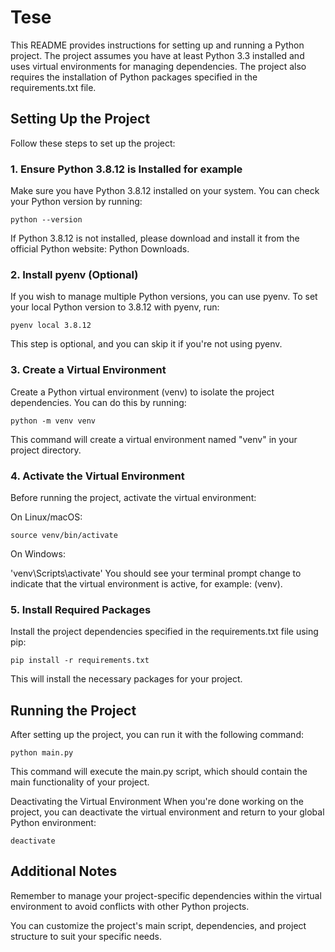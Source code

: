 
# Tese

This README provides instructions for setting up and running a Python project. The project assumes you have at least Python 3.3 installed and uses virtual environments for managing dependencies. The project also requires the installation of Python packages specified in the requirements.txt file.

## Setting Up the Project
Follow these steps to set up the project:

### 1. Ensure Python 3.8.12 is Installed for example
Make sure you have Python 3.8.12 installed on your system. You can check your Python version by running:

```python --version```

If Python 3.8.12 is not installed, please download and install it from the official Python website: Python Downloads.

### 2. Install pyenv (Optional)
If you wish to manage multiple Python versions, you can use pyenv. To set your local Python version to 3.8.12 with pyenv, run:

```pyenv local 3.8.12```

This step is optional, and you can skip it if you're not using pyenv.

### 3. Create a Virtual Environment
Create a Python virtual environment (venv) to isolate the project dependencies. You can do this by running:

```python -m venv venv```

This command will create a virtual environment named "venv" in your project directory.

### 4. Activate the Virtual Environment
Before running the project, activate the virtual environment:

On Linux/macOS:

```source venv/bin/activate```

On Windows:

'venv\Scripts\activate'
You should see your terminal prompt change to indicate that the virtual environment is active, for example: (venv).

### 5. Install Required Packages
Install the project dependencies specified in the requirements.txt file using pip:

```pip install -r requirements.txt```

This will install the necessary packages for your project.

## Running the Project
After setting up the project, you can run it with the following command:

```python main.py```

This command will execute the main.py script, which should contain the main functionality of your project.

Deactivating the Virtual Environment
When you're done working on the project, you can deactivate the virtual environment and return to your global Python environment:

```deactivate```

## Additional Notes
Remember to manage your project-specific dependencies within the virtual environment to avoid conflicts with other Python projects.

You can customize the project's main script, dependencies, and project structure to suit your specific needs.
